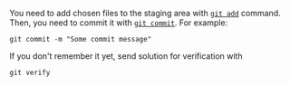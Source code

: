 You need to add chosen files to the staging area with [`git add`](https://git-scm.com/docs/git-add) command.
Then, you need to commit it with [`git commit`](https://git-scm.com/docs/git-commit). For example:

    git commit -m "Some commit message"
    
If you don't remember it yet, send solution for verification with

    git verify
